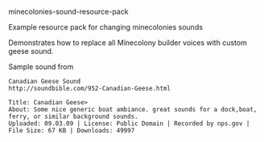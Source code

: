 minecolonies-sound-resource-pack

Example resource pack for changing minecolonies sounds

Demonstrates how to replace all Minecolony builder voices with custom geese sound.

Sample sound from
```
Canadian Geese Sound
http://soundbible.com/952-Canadian-Geese.html

Title: Canadian Geese>
About: Some nice generic boat ambiance. great sounds for a dock,boat, ferry, or similar background sounds.
Uploaded: 09.03.09 | License: Public Domain | Recorded by nps.gov | File Size: 67 KB | Downloads: 49997
```